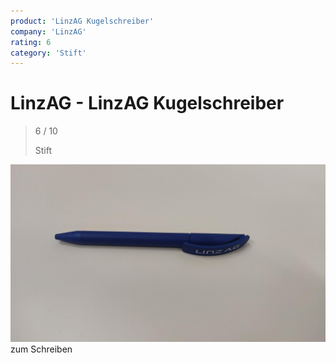 ```yaml
---
product: 'LinzAG Kugelschreiber'
company: 'LinzAG'
rating: 6
category: 'Stift'
---
```


# LinzAG - LinzAG Kugelschreiber
>
> 6 / 10
>
> Stift

![LinzAG Kugelschreiber](./assets/linzag-linzag-kugelschreiber-0d786862-149f-41d7-8552-6cdc7f44ca1c.jpg)
zum Schreiben
